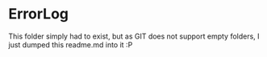 # ErrorLog

This folder simply had to exist, but as GIT does not support empty folders, I just dumped this readme.md into it :P
